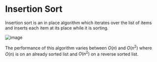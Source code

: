 # Insertion Sort

Insertion sort is an in place algorithm which iterates over the list of items 
and inserts each item at its place while it is sorting.

![image](https://upload.wikimedia.org/wikipedia/commons/0/0f/Insertion-sort-example-300px.gif)

The performance of this algorithm varies between $O(n)$ and $O(n^2)$ where
$O(n)$ is on an already sorted list and $O(n^2)$ on a reverse sorted list.